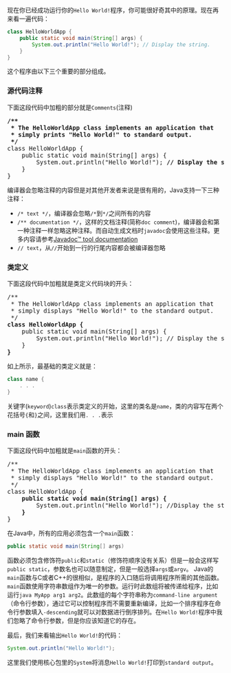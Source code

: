 现在你已经成功运行你的`Hello World!`程序，你可能很好奇其中的原理。现在再来看一遍代码：

```java
class HelloWorldApp {
    public static void main(String[] args) {
        System.out.println("Hello World!"); // Display the string.
    }
}
```
这个程序由以下三个重要的部分组成。

### 源代码注释

下面这段代码中加粗的部分就是`Comments`(注释)

<pre>
<b>/**
 * The HelloWorldApp class implements an application that
 * simply prints "Hello World!" to standard output.
 */</b>
class HelloWorldApp {
    public static void main(String[] args) {
        System.out.println("Hello World!"); <b>// Display the string.</b>
    }
}
</pre>

编译器会忽略注释的内容但是对其他开发者来说是很有用的，Java支持一下三种注释：

* `/* text */`，编译器会忽略`/*`到`*/`之间所有的内容
* `/** documentation */`，这样的文档注释(简称`doc comment`)，编译器会和第一种注释一样忽略这种注释。而自动生成文档时`javadoc`会使用这些注释。更多内容请参考[Javadoc™ tool documentation ](https://docs.oracle.com/javase/8/docs/technotes/guides/javadoc/index.html)
* `// text`，从`//`开始到一行的行尾内容都会被编译器忽略

### 类定义

下面这段代码中加粗就是类定义代码块的开头：

<pre>
/**
 * The HelloWorldApp class implements an application that
 * simply displays "Hello World!" to the standard output.
 */
<b>class HelloWorldApp {</b>
    public static void main(String[] args) {
        System.out.println("Hello World!"); // Display the string.
    }
<b>}</b>
</pre>

如上所示，最基础的类定义就是：

```java
class name {
    . . .
}
```

关键字(`keyword`)`class`表示类定义的开始，这里的类名是`name`，类的内容写在两个花括号`{`和`}`之间，这里我们用`. . .`表示

### main	函数

下面这段代码中加粗就是`main`函数的开头：

<pre>
/**
 * The HelloWorldApp class implements an application that
 * simply displays "Hello World!" to the standard output.
 */
class HelloWorldApp {
    <b>public static void main(String[] args) {</b>
        System.out.println("Hello World!"); //Display the string.
    <b>}</b>
}
</pre>

在Java中，所有的应用必须包含一个`main`函数：

```java
public static void main(String[] args)
```

函数必须包含修饰符`public`和`static`（修饰符顺序没有关系）但是一般会这样写`public static`，参数名也可以随意制定，但是一般选择`args`或`argv`。
Java的`main`函数与C或者C++的很相似，是程序的入口随后将调用程序所需的其他函数。`main`函数使用字符串数组作为唯一的参数。运行时此数组将被传递给程序，比如运行`java MyApp arg1 arg2`。此数组的每个字符串称为`command-line argument`（命令行参数），通过它可以控制程序而不需要重新编译，比如一个排序程序在命令行参数填入`-descending`就可以对数据进行倒序排列。在`Hello World!`程序中我们忽略了命令行参数，但是你应该知道它的存在。

最后，我们来看输出`Hello World!`的代码：

```java
System.out.println("Hello World!");
```
这里我们使用核心包里的`System`将消息`Hello World!`打印到`standard output`。